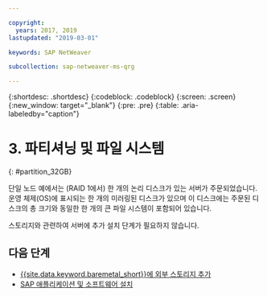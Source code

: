 ```yaml
---

copyright:
  years: 2017, 2019
lastupdated: "2019-03-01"

keywords: SAP NetWeaver

subcollection: sap-netweaver-ms-qrg

---
```


{:shortdesc: .shortdesc}
{:codeblock: .codeblock}
{:screen: .screen}
{:new_window: target="_blank"}
{:pre: .pre}
{:table: .aria-labeledby="caption"}

# 3. 파티셔닝 및 파일 시스템
{: #partition_32GB}

단일 노드 예에서는 (RAID 1에서) 한 개의 논리 디스크가 있는 서버가 주문되었습니다. 운영 체제(OS)에 표시되는 한 개의 미러링된 디스크가 있으며 이 디스크에는 주문된 디스크의 총 크기와 동일한 한 개의 큰 파일 시스템이 포함되어 있습니다.

스토리지와 관련하여 서버에 추가 설치 단계가 필요하지 않습니다.

## 다음 단계

  * [{{site.data.keyword.baremetal_short}}에 외부 스토리지 추가](/docs/infrastructure/sap-netweaver-ms-qrg?topic=sap-netweaver-ms-qrg-storage)
  * [SAP 애플리케이션 및 소프트웨어 설치](/docs/infrastructure/sap-netweaver-ms-qrg?topic=sap-netweaver-ms-qrg-install_landscape)
